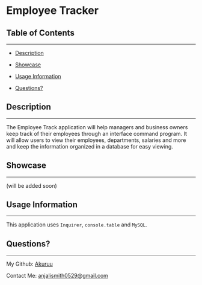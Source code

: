 # Employee Tracker
      
 ## Table of Contents 

      
-----------------------------------------

      
 - [Description](#description) 

      
 - [Showcase](#link) 

        
 - [Usage Information](#usage) 

 
 - [Questions?](#email) 


      
 ## Description 

      
-----------------------------------------

      
The Employee Track application will help managers and business owners keep track of their employees through an interface command program. It will allow users to view their employees, departments, salaries and more and keep the information organized in a database for easy viewing.


      
 ## Showcase

      
-----------------------------------------
 
      
 (will be added soon)


      

      
 ## Usage Information 

      
-----------------------------------------
 
      
  This application uses `Inquirer`, `console.table` and `MySQL`. 

      
 


      
 ## Questions?

      
-----------------------------------------
 
      
 My Github: [Akuruu](https://github.com/Akuruu)

      
 Contact Me: anjalismith0529@gmail.com 
